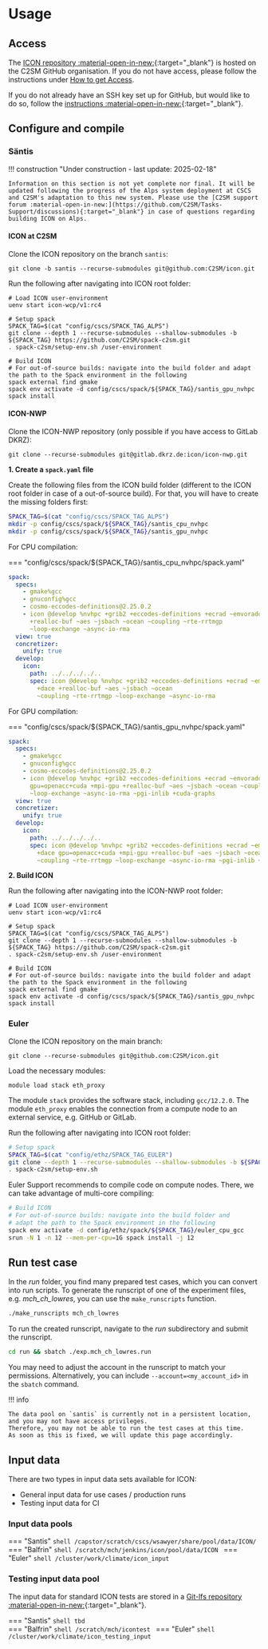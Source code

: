 # Usage

## Access

The [ICON repository :material-open-in-new:](https://github.com/C2SM/icon){:target="_blank"} is hosted on the C2SM GitHub organisation. If you do not have access, please follow the instructions under [How to get Access](../../about/index.md#how-to-get-access).

  If you do not already have an SSH key set up for GitHub, but would like to do so, follow the [instructions :material-open-in-new:](https://docs.github.com/en/authentication/connecting-to-github-with-ssh/generating-a-new-ssh-key-and-adding-it-to-the-ssh-agent){:target="_blank"}.
    
## Configure and compile

### Säntis

!!! construction "Under construction - last update: 2025-02-18"

    Information on this section is not yet complete nor final. It will be updated following the progress of the Alps system deployment at CSCS and C2SM's adaptation to this new system. Please use the [C2SM support forum :material-open-in-new:](https://github.com/C2SM/Tasks-Support/discussions){:target="_blank"} in case of questions regarding building ICON on Alps.

#### ICON at C2SM

Clone the ICON repository on the branch `santis`:
```console
git clone -b santis --recurse-submodules git@github.com:C2SM/icon.git
```

Run the following after navigating into ICON root folder:
```console
# Load ICON user-environment 
uenv start icon-wcp/v1:rc4

# Setup spack
SPACK_TAG=$(cat "config/cscs/SPACK_TAG_ALPS")
git clone --depth 1 --recurse-submodules --shallow-submodules -b ${SPACK_TAG} https://github.com/C2SM/spack-c2sm.git
. spack-c2sm/setup-env.sh /user-environment

# Build ICON
# For out-of-source builds: navigate into the build folder and adapt the path to the Spack environment in the following
spack external find gmake
spack env activate -d config/cscs/spack/${SPACK_TAG}/santis_gpu_nvhpc
spack install
```

#### ICON-NWP

Clone the ICON-NWP repository (only possible if you have access to GitLab DKRZ):
```console
git clone --recurse-submodules git@gitlab.dkrz.de:icon/icon-nwp.git
```

**1. Create a `spack.yaml` file**

Create the following files from the ICON build folder (different to the ICON root folder in case of a out-of-source build). For that, you will have to create the missing folders first:
```bash
SPACK_TAG=$(cat "config/cscs/SPACK_TAG_ALPS")
mkdir -p config/cscs/spack/${SPACK_TAG}/santis_cpu_nvhpc
mkdir -p config/cscs/spack/${SPACK_TAG}/santis_gpu_nvhpc
```

For CPU compilation:

=== "config/cscs/spack/${SPACK_TAG}/santis_cpu_nvhpc/spack.yaml"

  ```yaml
  spack:
    specs:
      - gmake%gcc
      - gnuconfig%gcc
      - cosmo-eccodes-definitions@2.25.0.2
      - icon @develop %nvhpc +grib2 +eccodes-definitions +ecrad ~emvorado +art +dace
        +realloc-buf ~aes ~jsbach ~ocean ~coupling ~rte-rrtmgp
        ~loop-exchange ~async-io-rma
    view: true
    concretizer:
      unify: true
    develop:
      icon:
        path: ../../../../..
        spec: icon @develop %nvhpc +grib2 +eccodes-definitions +ecrad ~emvorado +art
          +dace +realloc-buf ~aes ~jsbach ~ocean
          ~coupling ~rte-rrtmgp ~loop-exchange ~async-io-rma
  ```

For GPU compilation:

=== "config/cscs/spack/${SPACK_TAG}/santis_gpu_nvhpc/spack.yaml"

  ```yaml
  spack:
    specs:
      - gmake%gcc
      - gnuconfig%gcc
      - cosmo-eccodes-definitions@2.25.0.2
      - icon @develop %nvhpc +grib2 +eccodes-definitions +ecrad ~emvorado +art +dace
        gpu=openacc+cuda +mpi-gpu +realloc-buf ~aes ~jsbach ~ocean ~coupling ~rte-rrtmgp
        ~loop-exchange ~async-io-rma ~pgi-inlib +cuda-graphs
    view: true
    concretizer:
      unify: true
    develop:
      icon:
        path: ../../../../..
        spec: icon @develop %nvhpc +grib2 +eccodes-definitions +ecrad ~emvorado +art
          +dace gpu=openacc+cuda +mpi-gpu +realloc-buf ~aes ~jsbach ~ocean
          ~coupling ~rte-rrtmgp ~loop-exchange ~async-io-rma ~pgi-inlib +cuda-graphs
  ```

**2. Build ICON**

Run the following after navigating into the ICON-NWP root folder:
```console
# Load ICON user-environment
uenv start icon-wcp/v1:rc4

# Setup spack
SPACK_TAG=$(cat "config/cscs/SPACK_TAG_ALPS")
git clone --depth 1 --recurse-submodules --shallow-submodules -b ${SPACK_TAG} https://github.com/C2SM/spack-c2sm.git
. spack-c2sm/setup-env.sh /user-environment

# Build ICON
# For out-of-source builds: navigate into the build folder and adapt the path to the Spack environment in the following
spack external find gmake
spack env activate -d config/cscs/spack/${SPACK_TAG}/santis_gpu_nvhpc
spack install
```

### Euler

Clone the ICON repository on the main branch:

```console
git clone --recurse-submodules git@github.com:C2SM/icon.git
```

Load the necessary modules:

```console
module load stack eth_proxy
```

The module `stack` provides the software stack, including `gcc/12.2.0`.
The module `eth_proxy` enables the connection from a compute node to an external service, e.g. GitHub or GitLab.

Run the following after navigating into ICON root folder:

```bash
# Setup spack
SPACK_TAG=$(cat "config/ethz/SPACK_TAG_EULER")
git clone --depth 1 --recurse-submodules --shallow-submodules -b ${SPACK_TAG} https://github.com/C2SM/spack-c2sm.git
. spack-c2sm/setup-env.sh
```

Euler Support recommends to compile code on compute nodes. There,
we can take advantage of multi-core compiling:

```bash
# Build ICON
# For out-of-source builds: navigate into the build folder and 
# adapt the path to the Spack environment in the following
spack env activate -d config/ethz/spack/${SPACK_TAG}/euler_cpu_gcc
srun -N 1 -n 12 --mem-per-cpu=1G spack install -j 12
```


## Run test case
In the *run* folder, you find many prepared test cases, which you can convert into run scripts. To generate the runscript of one of the experiment files, e.g. *mch_ch_lowres*, you can use the `make_runscripts` function.

```bash
./make_runscripts mch_ch_lowres
```

To run the created runscript, navigate to the *run* subdirectory and submit the runscript.

```bash
cd run && sbatch ./exp.mch_ch_lowres.run
```
You may need to adjust the account in the runscript to match your permissions. Alternatively, you can include `--account=<my_account_id>` in the `sbatch` command.

!!! info

    The data pool on `santis` is currently not in a persistent location, and you may not have access privileges.
    Therefore, you may not be able to run the test cases at this time.
    As soon as this is fixed, we will update this page accordingly.

## Input data

There are two types in input data sets available for ICON:

- General input data for use cases / production runs
- Testing input data for CI

### Input data pools

=== "Santis"
    ```shell
    /capstor/scratch/cscs/wsawyer/share/pool/data/ICON/
    ```  
=== "Balfrin"
    ```shell
    /scratch/mch/jenkins/icon/pool/data/ICON
    ```
=== "Euler"
    ```shell
    /cluster/work/climate/icon_input
    ```    

### Testing input data pool

The input data for standard ICON tests are stored in a [Git-lfs repository :material-open-in-new:](https://gitlab.dkrz.de/icon/testing-input-data){:target="_blank"}.

=== "Santis"
    ```shell
    tbd
    ```  
=== "Balfrin"
    ```shell
    /scratch/mch/icontest
    ```
=== "Euler"
    ```shell
    /cluster/work/climate/icon_testing_input
    ```
